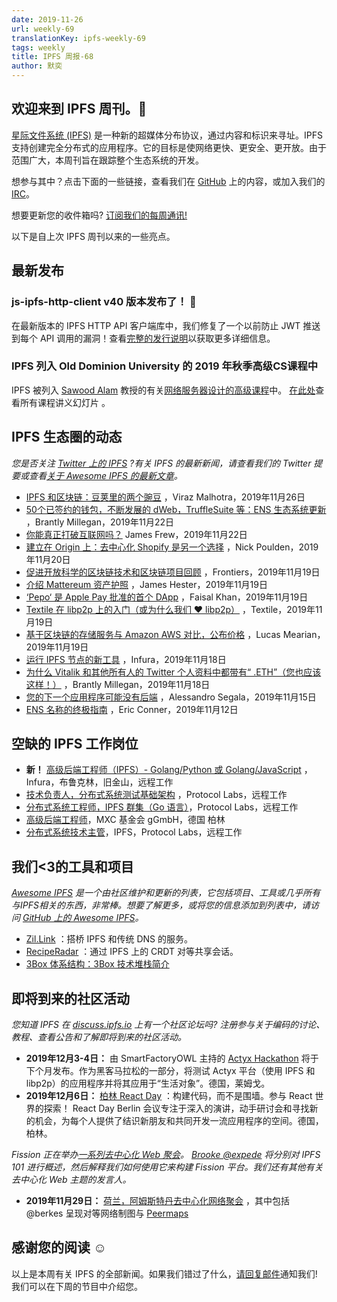 ```yaml
---
date: 2019-11-26
url: weekly-69
translationKey: ipfs-weekly-69
tags: weekly
title: IPFS 周报-68
author: 默奕
---
```


## 欢迎来到 IPFS 周刊。👋

[星际文件系统 (IPFS)](https://ipfs.io/) 是一种新的超媒体分布协议，通过内容和标识来寻址。IPFS 支持创建完全分布式的应用程序。它的目标是使网络更快、更安全、更开放。由于范围广大，本周刊旨在跟踪整个生态系统的开发。

想参与其中？点击下面的一些链接，查看我们在 [GitHub](https://github.com/ipfs) 上的内容，或加入我们的 [IRC](https://riot.im/app/#/room/#ipfs:matrix.org)。
 
想要更新您的收件箱吗? [订阅我们的每周通讯!](https://tinyletter.com/ipfsnewsletter)

以下是自上次 IPFS 周刊以来的一些亮点。


## 最新发布

###  js-ipfs-http-client v40 版本发布了！ 🎉

在最新版本的 IPFS HTTP
API 客户端库中，我们修复了一个以前防止 JWT 推送到每个 API 调用的漏洞！查看[完整的发行说明](https://github.com/ipfs/js-ipfs-http-client/releases/tag/v40.0.0)以获取更多详细信息。

###  IPFS 列入 Old Dominion University 的 2019 年秋季高级CS课程中

IPFS 被列入 [Sawood Alam](https://twitter.com/ibnesayeed/status/1197613980992229376?s=20) 教授的有关[网络服务器设计的高级课程](https://cs531-f19.github.io/)中。
[在此处](https://cs531-f19.github.io/lectures/)查看所有课程讲义幻灯片
。

##  IPFS 生态圈的动态
*您是否关注 [Twitter 上的 IPFS](https://twitter.com/IPFSbot) ?有关 IPFS 的最新新闻，请查看我们的 Twitter 提要或查看[关于 Awesome IPFS 的最新文章](https://awesome.ipfs.io/articles/)。*

+ [IPFS 和区块链：豆荚里的两个豌豆](https://medium.com/zubi-io/ipfs-blockchain-two-peas-in-a-pod-7377d396a223) ，Viraz Malhotra，2019年11月26日
+ [50个已签约的钱包，不断发展的 dWeb，TruffleSuite 等：ENS 生态系统更新](https://medium.com/the-ethereum-name-service/50-wallets-signed-up-growing-dweb-trufflesuite-more-ens-ecosystem-update-23be948e23ca) ，Brantly Millegan，2019年11月22日
+ [你能真正打破互联网吗？](https://www.makeuseof.com/tag/can-you-break-internet/) James Frew，2019年11月22日
+ [建立在 Origin 上：去中心化 Shopify 是另一个选择](https://medium.com/originprotocol/built-on-origin-a-decentralized-shopify-alternative-888adc4198b0) ，Nick Poulden，2019年11月20日
+ [促进开放科学的区块链技术和区块链项目回顾](https://www.frontiersin.org/articles/10.3389/fbloc.2019.00016/full) ，Frontiers，2019年11月19日
+ [介绍 Mattereum 资产护照](https://medium.com/humanizing-the-singularity/introducing-the-mattereum-asset-passport-72f28c9ba6f1) ，James Hester，2019年11月19日
+ [‘Pepo‘ 是 Apple Pay 批准的首个 DApp](https://medium.com/technicity/pepo-is-the-first-apple-pay-approved-dapp-326686b1751) ，Faisal Khan，2019年11月19日
+ [Textile 在 libp2p 上的入门（或为什么我们 ❤️ libp2p）](https://blog.textile.io/a-primer-on-libp2p/) ，Textile，2019年11月19日
+ [基于区块链的存储服务与 Amazon AWS 对比，公布价格](https://www.itworld.com/article/3454365/blockchain-based-storage-service-takes-on-amazon-aws-unveils-pricing.html) ，Lucas Mearian，2019年11月19日
+ [运行 IPFS 节点的新工具](https://blog.infura.io/new-tools-for-running-ipfs-nodes-196de636f079) ，Infura，2019年11月18日
+ [为什么 Vitalik 和其他所有人的 Twitter 个人资料中都带有“ .ETH”（您也应该这样！）](https://medium.com/the-ethereum-name-service/why-vitalik-and-everyone-else-has-eth-in-their-twitter-profiles-and-you-should-too-f5e62731c4d1) ，Brantly Millegan，2019年11月18日
+ [您的下一个应用程序可能没有后端](https://medium.com/better-programming/your-next-app-may-not-have-a-backend-aacc728bd032) ，Alessandro Segala，2019年11月15日
+ [ENS 名称的终极指南](https://medium.com/@eric.conner/the-ultimate-guide-to-ens-names-aa541586067a) ，Eric Conner，2019年11月12日

## 空缺的 IPFS 工作岗位

+ **新！** [高级后端工程师（IPFS）- Golang/Python 或 Golang/JavaScript](https://consensys.net/open-roles/1965747/) ，Infura，布鲁克林，旧金山，远程工作
+ [技术负责人，分布式系统测试基础架构](https://jobs.lever.co/protocol/1ef5b878-573d-44fc-9fe6-c3745597c1fd) ，Protocol Labs，远程工作
+ [分布式系统工程师，IPFS 群集（Go 语言）](https://jobs.lever.co/protocol/29207ca7-76a4-470f-b94a-e24244f9adc1)，Protocol Labs，远程工作
+ [高级后端工程师](https://www.golangprojects.com/golang-go-job-dcr-Senior-Backend-Engineer-Berlin-MXC-Foundation-gGmbH.html)，MXC 基金会 gGmbH，德国 柏林
+ [分布式系统技术主管](https://jobs.lever.co/protocol/9283f9b0-de64-4e1f-a221-5d02b0202198)，IPFS，Protocol Labs，远程工作

## 我们<3的工具和项目
*[Awesome IPFS](https://awesome.ipfs.io/) 是一个由社区维护和更新的列表，它包括项目、工具或几乎所有与IPFS相关的东西，非常棒。想要了解更多，或将您的信息添加到列表中，请访问 [GitHub 上的 Awesome IPFS](https://github.com/ipfs/awesome-ipfs)。*

  * [Zil.Link](https://www.zil.link/) ：搭桥 IPFS 和传统 DNS 的服务。 
  * [RecipeRadar](https://www.reciperadar.com) ：通过 IPFS 上的 CRDT 对等共享会话。 
  * [3Box 体系结构：3Box 技术堆栈简介](https://medium.com/3box/3box-architecture-a3e35c82e919)

## 即将到来的社区活动
*您知道 IPFS 在 [discuss.ipfs.io](https://discuss.ipfs.io/) 上有一个社区论坛吗? 注册参与关于编码的讨论、教程、查看公告和了解即将到来的社区活动。*

+ **2019年12月3-4日：** 由 SmartFactoryOWL 主持的 [Actyx Hackathon](https://www.smartfactory-owl.de/index.php/de/veranstaltungen/smartfactoryowl/kompetenzzentrum/demonstrieren/livinglab/95-kollaboration-in-einer-produktionsanlage-mittels-dezentraler-edge-plattform) 将于下个月发布。作为黑客马拉松的一部分，将测试 Actyx 平台（使用 IPFS 和 libp2p）的应用程序并将其应用于“生活对象”。德国，莱姆戈。 
+ **2019年12月6日：** [柏林 React Day](https://reactday.berlin/) ：构建代码，而不是围墙。参与 React 世界的探索！ React Day Berlin 会议专注于深入的演讲，动手研讨会和寻找新的机会，为每个人提供了结识新朋友和共同开发一流应用程序的空间。德国，柏林。 

 *Fission 正在举办[一系列去中心化 Web 聚会](https://blog.fission.codes/november2019-europe-meetups/)。 [Brooke @expede](https://github.com/expede) 将分别对 IPFS 101 进行概述，然后解释我们如何使用它来构建 Fission 平台。我们还有其他有关去中心化 Web 主题的发言人。*

+ **2019年11月29日：** [荷兰，阿姆斯特丹去中心化网络聚会](https://ti.to/fission/decentralized-web-meetup-amsterdam) ，其中包括 @berkes 呈现对等网络制图与 [Peermaps](https://peermaps.org/) 

## 感谢您的阅读 ☺️

以上是本周有关 IPFS 的全部新闻。如果我们错过了什么，[请回复邮件](mailto:newsletter@ipfs.io)通知我们! 我们可以在下周的节目中介绍您。
